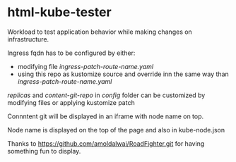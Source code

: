 # html-kube-tester

Workload to test application behavior while making changes on infrastructure.

Ingress fqdn has to be configured by either:

* modifying file *ingress-patch-route-name.yaml*
* using this repo as kustomize source and override inn the same way than *ingress-patch-route-name.yaml*
   
*replicas* and *content-git-repo* in *config* folder can be customized by modifying files or applying kustomize patch

Connntent git will be displayed in an iframe with node name on top.

Node name is displayed on the top of the page and also in kube-node.json

Thanks to https://github.com/amoldalwai/RoadFighter.git for having something fun to display.
